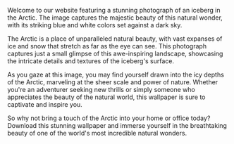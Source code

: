 <!--
Write me content for website with wallpaper "A photograph of an iceberg in the Arctic, with the blue and white colors contrasting against a dark sky."
-->

<!--font:Poppins.-->

Welcome to our website featuring a stunning photograph of an iceberg in the Arctic. The image captures the majestic beauty of this natural wonder, with its striking blue and white colors set against a dark sky.

The Arctic is a place of unparalleled natural beauty, with vast expanses of ice and snow that stretch as far as the eye can see. This photograph captures just a small glimpse of this awe-inspiring landscape, showcasing the intricate details and textures of the iceberg's surface.

As you gaze at this image, you may find yourself drawn into the icy depths of the Arctic, marveling at the sheer scale and power of nature. Whether you're an adventurer seeking new thrills or simply someone who appreciates the beauty of the natural world, this wallpaper is sure to captivate and inspire you.

So why not bring a touch of the Arctic into your home or office today? Download this stunning wallpaper and immerse yourself in the breathtaking beauty of one of the world's most incredible natural wonders.
